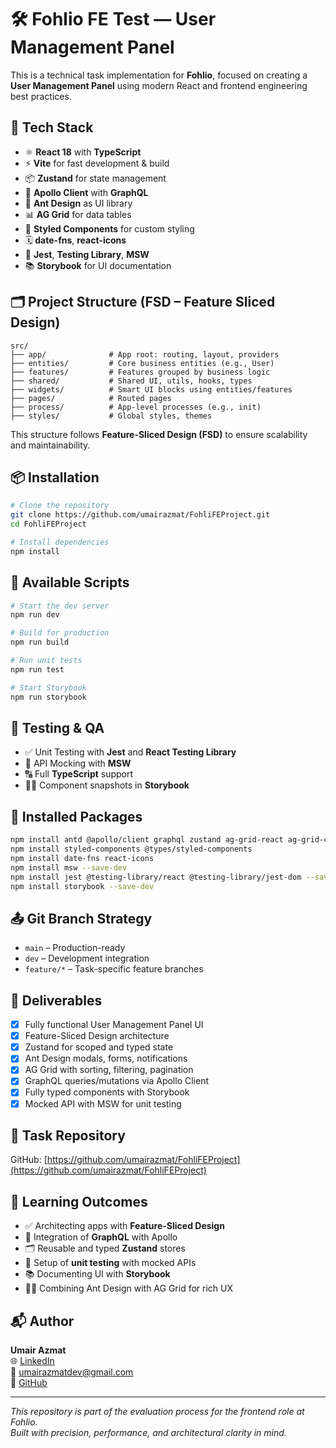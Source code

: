 # 🛠️ Fohlio FE Test — User Management Panel

This is a technical task implementation for **Fohlio**, focused on creating a **User Management Panel** using modern React and frontend engineering best practices.

## 🚀 Tech Stack

- ⚛️ **React 18** with **TypeScript**
- ⚡ **Vite** for fast development & build
- 📦 **Zustand** for state management
- 🔮 **Apollo Client** with **GraphQL**
- 🧱 **Ant Design** as UI library
- 📊 **AG Grid** for data tables
- 💅 **Styled Components** for custom styling
- 🗓️ **date-fns**, **react-icons**
- 🧪 **Jest**, **Testing Library**, **MSW**
- 📚 **Storybook** for UI documentation

## 🗂️ Project Structure (FSD – Feature Sliced Design)

```
src/
├── app/              # App root: routing, layout, providers
├── entities/         # Core business entities (e.g., User)
├── features/         # Features grouped by business logic
├── shared/           # Shared UI, utils, hooks, types
├── widgets/          # Smart UI blocks using entities/features
├── pages/            # Routed pages
├── process/          # App-level processes (e.g., init)
├── styles/           # Global styles, themes
```

This structure follows **Feature-Sliced Design (FSD)** to ensure scalability and maintainability.

## 📦 Installation

```bash
# Clone the repository
git clone https://github.com/umairazmat/FohliFEProject.git
cd FohliFEProject

# Install dependencies
npm install
```

## 🔨 Available Scripts

```bash
# Start the dev server
npm run dev

# Build for production
npm run build

# Run unit tests
npm run test

# Start Storybook
npm run storybook
```

## 🧪 Testing & QA

- ✅ Unit Testing with **Jest** and **React Testing Library**
- 🧪 API Mocking with **MSW**
- 🔠 Full **TypeScript** support
- 👱‍♂️ Component snapshots in **Storybook**

## 📁 Installed Packages

```bash
npm install antd @apollo/client graphql zustand ag-grid-react ag-grid-community react-router-dom
npm install styled-components @types/styled-components
npm install date-fns react-icons
npm install msw --save-dev
npm install jest @testing-library/react @testing-library/jest-dom --save-dev
npm install storybook --save-dev
```

## 📤 Git Branch Strategy

- `main` – Production-ready
- `dev` – Development integration
- `feature/*` – Task-specific feature branches

## 📄 Deliverables

- [x] Fully functional User Management Panel UI
- [x] Feature-Sliced Design architecture
- [x] Zustand for scoped and typed state
- [x] Ant Design modals, forms, notifications
- [x] AG Grid with sorting, filtering, pagination
- [x] GraphQL queries/mutations via Apollo Client
- [x] Fully typed components with Storybook
- [x] Mocked API with MSW for unit testing

## 🔗 Task Repository

GitHub: [https://github.com/umairazmat/FohliFEProject](https://github.com/umairazmat/FohliFEProject)

## 🌟 Learning Outcomes

- ✅ Architecting apps with **Feature-Sliced Design**
- 🔀 Integration of **GraphQL** with Apollo
- 🗂️ Reusable and typed **Zustand** stores
- 🧪 Setup of **unit testing** with mocked APIs
- 📚 Documenting UI with **Storybook**
- 👱‍♂️ Combining Ant Design with AG Grid for rich UX

## 📬 Author

**Umair Azmat**  
🌐 [LinkedIn](https://www.linkedin.com/in/umairazmat)  
📧 umairazmatdev@gmail.com  
🔗 [GitHub](https://github.com/umairazmat)

---

_This repository is part of the evaluation process for the frontend role at Fohlio._  
_Built with precision, performance, and architectural clarity in mind._
